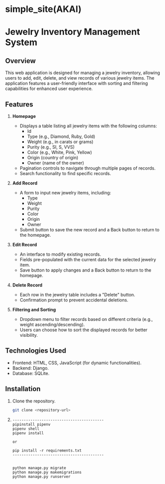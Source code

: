 # simple_site(AKAI)

# Jewelry Inventory Management System

## Overview
This web application is designed for managing a jewelry inventory, allowing users to add, edit, delete, and view records of various jewelry items. The application features a user-friendly interface with sorting and filtering capabilities for enhanced user experience.

## Features

1. **Homepage**
   - Displays a table listing all jewelry items with the following columns:
     - Id
     - Type (e.g., Diamond, Ruby, Gold)
     - Weight (e.g., in carats or grams)
     - Purity (e.g., SI, S, VVS)
     - Color (e.g., White, Pink, Yellow)
     - Origin (country of origin)
     - Owner (name of the owner)
   - Pagination controls to navigate through multiple pages of records.
   - Search functionality to find specific records.

2. **Add Record**
   - A form to input new jewelry items, including:
     - Type
     - Weight
     - Purity
     - Color
     - Origin
     - Owner
   - Submit button to save the new record and a Back button to return to the homepage.

3. **Edit Record**
   - An interface to modify existing records.
   - Fields pre-populated with the current data for the selected jewelry item.
   - Save button to apply changes and a Back button to return to the homepage.

4. **Delete Record**
   - Each row in the jewelry table includes a "Delete" button.
   - Confirmation prompt to prevent accidental deletions.

5. **Filtering and Sorting**
   - Dropdown menu to filter records based on different criteria (e.g., weight ascending/descending).
   - Users can choose how to sort the displayed records for better visibility.

## Technologies Used
- Frontend: HTML, CSS, JavaScript (for dynamic functionalities).
- Backend: Django.
- Database: SQLite.

## Installation
1. Clone the repository.
   ```bash
   git clone <repository-url>
   ```

2. ```
   -----------------------------------------
   pipinstall pipenv
   pipenv shell
   pipenv install

   or
   
   pip install -r requirements.txt
   -----------------------------------------

   
   python manage.py migrate
   python manage.py makemigrations
   python manage.py runserver
   
   ```
